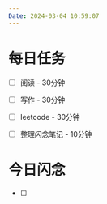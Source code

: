 ```yaml
---
Date: 2024-03-04 10:59:07
---
```


# 每日任务
- [ ] 阅读 - 30分钟
- [ ] 写作 - 30分钟
- [ ] leetcode - 30分钟
- [ ] 整理闪念笔记 - 10分钟


# 今日闪念
- [ ] 



